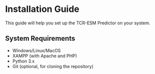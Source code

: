 # Installation Guide 
 
This guide will help you set up the TCR-ESM Predictor on your system. 
 
## System Requirements 
 
- Windows/Linux/MacOS 
- XAMPP (with Apache and PHP) 
- Python 3.x 
- Git (optional, for cloning the repository) 
